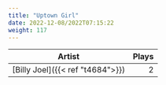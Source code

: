 ```yaml
---
title: "Uptown Girl"
date: 2022-12-08/2022T07:15:22
weight: 117
---
```




 Artist | Plays 
----- | -----:
[Billy Joel]({{< ref "t4684">}}) | 2
